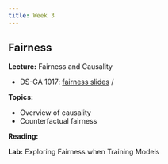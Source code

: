 ```yaml
---
title: Week 3
---
```


## Fairness

**Lecture:** Fairness and Causality

<!-- * DS-UA 202: [causality slides](../../../assets/3_causality_202.pdf) -->
* DS-GA 1017: [fairness slides](../../../assets/2_3_Fairness_1017.pdf) / <!-- [causality slides](../../../assets/3_causality_202.pdf) -->

**Topics:**

* Overview of causality
* Counterfactual fairness

**Reading:** <!-- See [Introduction and Algorithmic Fairness (Part 2)](../../../assets/fairness_reader_weeks3&4.pdf) -->

**Lab:** Exploring Fairness when Training Models

<!-- * DS-UA 202: [Colab Notebook](https://colab.research.google.com/drive/1OYllyPCmZPCRJwi-btWVZ9DeTrudtyq0) -->
<!-- * DS-GA 1017: [Colab Notebook](https://colab.research.google.com/drive/1C3Tjj0yzOLmM0b8cOKpl8o-KlnBs0vt6?usp=sharing) -->
